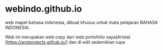 # webindo.github.io
web mapel bahasa indonesia, dibuat khusus untuk mata pelajaran BAHASA INDONESIA.

Web ini merupakan web copy dari web portofolio saya(Arista)[https://arstprojects.github.io/] dan di edit sedemikian rupa

